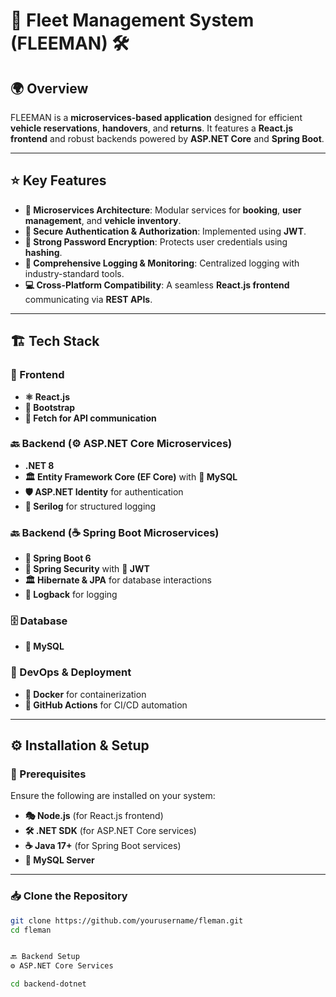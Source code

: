 # 🚗 Fleet Management System (FLEEMAN) 🛠️

## 🌍 Overview
FLEEMAN is a **microservices-based application** designed for efficient **vehicle reservations**, **handovers**, and **returns**. It features a **React.js frontend** and robust backends powered by **ASP.NET Core** and **Spring Boot**.

---

## ⭐ Key Features
- **🔗 Microservices Architecture**: Modular services for **booking**, **user management**, and **vehicle inventory**.
- **🔐 Secure Authentication & Authorization**: Implemented using **JWT**.
- **🔏 Strong Password Encryption**: Protects user credentials using **hashing**.
- **📜 Comprehensive Logging & Monitoring**: Centralized logging with industry-standard tools.
- **💻 Cross-Platform Compatibility**: A seamless **React.js frontend** communicating via **REST APIs**.

---

## 🏗️ Tech Stack
### 🎨 Frontend
- **⚛️ React.js**
- **🎨 Bootstrap**
- **📡 Fetch for API communication**

### 🔙 Backend (⚙️ ASP.NET Core Microservices)
- **.NET 8**
- **🏛️ Entity Framework Core (EF Core)** with **🐬 MySQL**
- **🛡️ ASP.NET Identity** for authentication
- **📝 Serilog** for structured logging

### 🔙 Backend (☕ Spring Boot Microservices)
- **🌱 Spring Boot 6**
- **🔐 Spring Security** with **🔑 JWT**
- **🏛️ Hibernate & JPA** for database interactions
- **📜 Logback** for logging

### 🗄️ Database
- **🐬 MySQL**

### 🚀 DevOps & Deployment
- **🐳 Docker** for containerization
- **🤖 GitHub Actions** for CI/CD automation

---

## ⚙️ Installation & Setup

### 📌 Prerequisites
Ensure the following are installed on your system:
- **🎭 Node.js** (for React.js frontend)
- **🛠️ .NET SDK** (for ASP.NET Core services)
- **☕ Java 17+** (for Spring Boot services)
- **🐬 MySQL Server**

---

### 📥 Clone the Repository
```bash
git clone https://github.com/yourusername/fleman.git
cd fleman


🔙 Backend Setup
⚙️ ASP.NET Core Services

cd backend-dotnet




